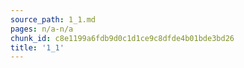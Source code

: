 ```yaml
---
source_path: 1_1.md
pages: n/a-n/a
chunk_id: c8e1199a6fdb9d0c1d1ce9c8dfde4b01bde3bd26
title: '1_1'
---
```


